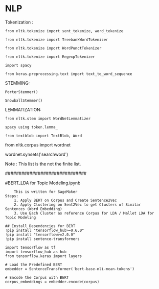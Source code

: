# NLP

Tokenization :

    from nltk.tokenize import sent_tokenize, word_tokenize
    
    from nltk.tokenize import TreebankWordTokenizer 
       
    from nltk.tokenize import WordPunctTokenizer
    
    from nltk.tokenize import RegexpTokenizer 
    
    import spacy
    
    from keras.preprocessing.text import text_to_word_sequence


STEMMING:

    PorterStemmer()
    
    SnowballStemmer()
    
LEMMATIZATION:

    from nltk.stem import WordNetLemmatizer
    
    spacy using token.lemma_
    
    from textblob import TextBlob, Word
    
 from nltk.corpus import wordnet
 
 wordnet.synsets('searchword')
    
Note : This list is the not the finite list.
    
    
##############################

#BERT_LDA for Topic Modeling.ipynb
        
        This is written for SageMaker
    Steps:
        1. Apply BERT on Corpus and Create Sentence2Vec
        2. Apply Clustering on Sent2Vec to get Clusters of Similar Sentences (Word Embedding)
        3. Use Each Cluster as reference Corpus for LDA / Mallet LDA for Topic Modeling
     
    ## Install Dependencies for BERT
    !pip install "tensorflow_hub>=0.6.0"
    !pip install "tensorflow>=2.0.0"
    !pip install sentence-transformers
    
    import tensorflow as tf
    import tensorflow_hub as hub
    from tensorflow.keras import layers
    
    # Load the Predefined BERT
    embedder = SentenceTransformer('bert-base-nli-mean-tokens')
    
    # Encode the Corpus with BERT 
    corpus_embeddings = embedder.encode(corpus)
